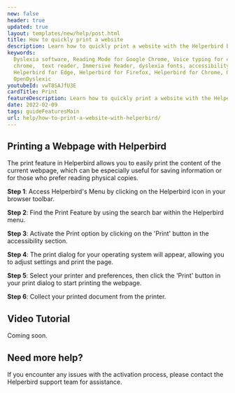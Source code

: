 ```yaml
---
new: false
header: true
updated: true
layout: templates/new/help/post.html
title: How to quickly print a website
description: Learn how to quickly print a website with the Helperbird browser extension.
keywords:
  Dyslexia software, Reading Mode for Google Chrome, Voice typing for chrome, Text to speech for
  chrome,  text reader, Immersive Reader, dyslexia fonts, accessibility software, dyslexia software,
  Helperbird for Edge, Helperbird for Firefox, Helperbird for Chrome, Opendyslexic for Chrome,
  OpenDyslexic
youtubeId: vwT8SAJfU3E
cardTitle: Print
featureDescription: Learn how to quickly print a website with the Helperbird browser extension.
date: 2022-02-09
tags: guideFeaturesMain
url: help/how-to-print-a-website-with-helperbird/
---
```


## Printing a Webpage with Helperbird

The print feature in Helperbird allows you to easily print the content of the current webpage, which can be especially useful for saving information or for those who prefer reading physical copies.

**Step 1**: Access Helperbird's Menu by clicking on the Helperbird icon in your browser toolbar.

**Step 2**: Find the Print Feature by using the search bar within the Helperbird menu.

**Step 3**: Activate the Print option by clicking on the 'Print' button in the accessibility section.

**Step 4**: The print dialog for your operating system will appear, allowing you to adjust settings and print the page.

**Step 5**: Select your printer and preferences, then click the 'Print' button in your print dialog to start printing the webpage.

**Step 6**: Collect your printed document from the printer.

## Video Tutorial

Coming soon.



## Need more help?

If you encounter any issues with the activation process, please contact the Helperbird support team for assistance.






